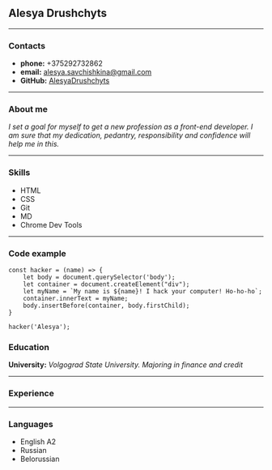 ## Alesya Drushchyts
***
### Contacts
* **phone:** +375292732862
* **email:** alesya.savchishkina@gmail.com
* **GitHub:** [AlesyaDrushchyts](https://github.com/AlesyaDrushchyts)
***
### About me
_I set a goal for myself to get a new profession as a front-end developer. I am sure that my dedication, pedantry, responsibility and confidence will help me in this._
***
### Skills
* HTML
* CSS
* Git
* MD
* Chrome Dev Tools
***
### Code example
```
const hacker = (name) => {
    let body = document.querySelector('body');
    let container = document.createElement("div");
    let myName = `My name is ${name}! I hack your computer! Ho-ho-ho`;
    container.innerText = myName;
    body.insertBefore(container, body.firstChild);
}

hacker('Alesya');
```
### Education
**University:** _Volgograd State University. Majoring in finance and credit_
***
### Experience
***
### Languages
* English A2
* Russian
* Belorussian
